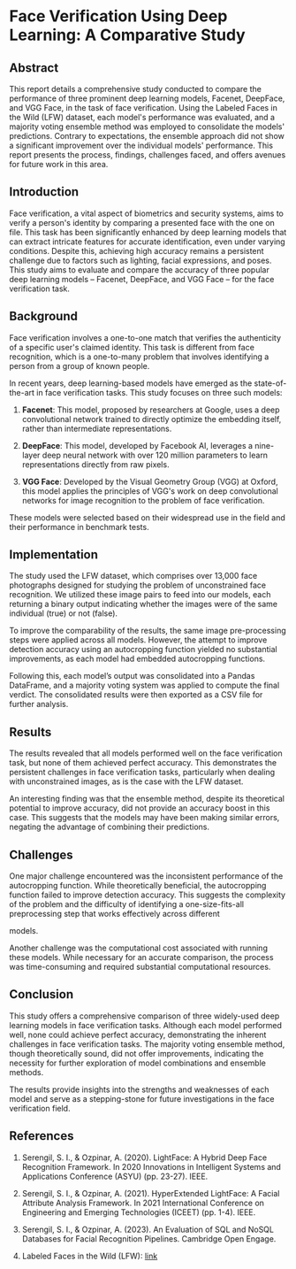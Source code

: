 # Face Verification Using Deep Learning: A Comparative Study

## Abstract

This report details a comprehensive study conducted to compare the performance of three prominent deep learning models, Facenet, DeepFace, and VGG Face, in the task of face verification. Using the Labeled Faces in the Wild (LFW) dataset, each model's performance was evaluated, and a majority voting ensemble method was employed to consolidate the models' predictions. Contrary to expectations, the ensemble approach did not show a significant improvement over the individual models' performance. This report presents the process, findings, challenges faced, and offers avenues for future work in this area.

## Introduction

Face verification, a vital aspect of biometrics and security systems, aims to verify a person's identity by comparing a presented face with the one on file. This task has been significantly enhanced by deep learning models that can extract intricate features for accurate identification, even under varying conditions. Despite this, achieving high accuracy remains a persistent challenge due to factors such as lighting, facial expressions, and poses. This study aims to evaluate and compare the accuracy of three popular deep learning models – Facenet, DeepFace, and VGG Face – for the face verification task.

## Background

Face verification involves a one-to-one match that verifies the authenticity of a specific user's claimed identity. This task is different from face recognition, which is a one-to-many problem that involves identifying a person from a group of known people.

In recent years, deep learning-based models have emerged as the state-of-the-art in face verification tasks. This study focuses on three such models:

1. **Facenet**: This model, proposed by researchers at Google, uses a deep convolutional network trained to directly optimize the embedding itself, rather than intermediate representations.

2. **DeepFace**: This model, developed by Facebook AI, leverages a nine-layer deep neural network with over 120 million parameters to learn representations directly from raw pixels.

3. **VGG Face**: Developed by the Visual Geometry Group (VGG) at Oxford, this model applies the principles of VGG's work on deep convolutional networks for image recognition to the problem of face verification.

These models were selected based on their widespread use in the field and their performance in benchmark tests.

## Implementation

The study used the LFW dataset, which comprises over 13,000 face photographs designed for studying the problem of unconstrained face recognition. We utilized these image pairs to feed into our models, each returning a binary output indicating whether the images were of the same individual (true) or not (false).

To improve the comparability of the results, the same image pre-processing steps were applied across all models. However, the attempt to improve detection accuracy using an autocropping function yielded no substantial improvements, as each model had embedded autocropping functions.

Following this, each model’s output was consolidated into a Pandas DataFrame, and a majority voting system was applied to compute the final verdict. The consolidated results were then exported as a CSV file for further analysis. 

## Results

The results revealed that all models performed well on the face verification task, but none of them achieved perfect accuracy. This demonstrates the persistent challenges in face verification tasks, particularly when dealing with unconstrained images, as is the case with the LFW dataset.

An interesting finding was that the ensemble method, despite its theoretical potential to improve accuracy, did not provide an accuracy boost in this case. This suggests that the models may have been making similar errors, negating the advantage of combining their predictions.

## Challenges

One major challenge encountered was the inconsistent performance of the autocropping function. While theoretically beneficial, the autocropping function failed to improve detection accuracy. This suggests the complexity of the problem and the difficulty of identifying a one-size-fits-all preprocessing step that works effectively across different

 models.

Another challenge was the computational cost associated with running these models. While necessary for an accurate comparison, the process was time-consuming and required substantial computational resources.

## Conclusion

This study offers a comprehensive comparison of three widely-used deep learning models in face verification tasks. Although each model performed well, none could achieve perfect accuracy, demonstrating the inherent challenges in face verification tasks. The majority voting ensemble method, though theoretically sound, did not offer improvements, indicating the necessity for further exploration of model combinations and ensemble methods.

The results provide insights into the strengths and weaknesses of each model and serve as a stepping-stone for future investigations in the face verification field.

## References

1. Serengil, S. I., & Ozpinar, A. (2020). LightFace: A Hybrid Deep Face Recognition Framework. In 2020 Innovations in Intelligent Systems and Applications Conference (ASYU) (pp. 23-27). IEEE.

2. Serengil, S. I., & Ozpinar, A. (2021). HyperExtended LightFace: A Facial Attribute Analysis Framework. In 2021 International Conference on Engineering and Emerging Technologies (ICEET) (pp. 1-4). IEEE.

3. Serengil, S. I., & Ozpinar, A. (2023). An Evaluation of SQL and NoSQL Databases for Facial Recognition Pipelines. Cambridge Open Engage.

4. Labeled Faces in the Wild (LFW): [link](https://sefiks.com/2020/08/27/labeled-faces-in-the-wild-for-face-recognition/)
